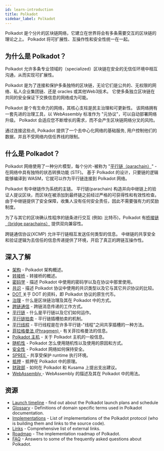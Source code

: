 ```yaml
---
id: learn-introduction
title: Polkadot
sidebar_label: Polkadot
---
```


Polkadot 是个分片的区块链网络，它建立在世界将会有多条需要交互的区块链的理论之上。 Polkadot 将可扩展性、互操作性和安全性统一在一起。

## 为什么是 Polkadot？

Polkadot 允许多条专业领域的（specialized）区块链在安全的无信任环境中相互沟通，从而实现可扩展性。

Polkadot 是为了连接和保护多条独特的区块链，无论它们是公共的、无权限的网络、私人企业集团链、还是 oracles 或其他Web3技术。 它使多条独立区块链在共同的安全保证下交换信息的网络成为可能。

Polkadot 是个有生命力的网络，其核心支柱是民主治理和可更新性。 该网络拥有一套先进的治理工具，以 WebAssembly 标准作为 "元协议"，可以自动部署网络升级。 Polkadot 会适应您不断增长的需求，而不会产生区块链网络分叉的风险。

通过连接这些点, Polkadot 提供了一个去中心化网络的基础服务, 用户控制他们的数据，并且不受网络内信任界线的限制。

## 什么是 Polkadot？

Polkadot 网络使用了一种分片模型，每个分片-被称为 "[平行链（parachain）](learn-parachains)" -在网络中具有独特的状态转换功能 (STF)。 基于 Polkadot 的设计，只要链的逻辑能够编译到 WASM，它就可以作为平行链连接到 Polkadot 网络。

Polkadot 有中继链作为系统的主链。 平行链(parachain) 构造并向中继链上的验证人提议区块，而区块在被添加到最终链之前经过严格的可获得性和有效性检查。 由于中继链提供了安全保障，收集人没有任何安全责任，因此不需要强有力的奖励制度。

为了与其它的区块确认性程序的链条进行交互 (例如: 比特币)，Polkadot 有[桥接链（bridge parachains）](learn-bridges) 提供双向兼容性。

跨链通信协议(XCMP) 允许平行链相互发送任何类型的信息。 中继链的共享安全和验证逻辑为去信任的信息传递提供了环境，开启了真正的跨链互操作性。

## 深入了解

- [架构](learn-architecture) - Polkadot 架构概述。
- [转接桥](learn-bridges) - 转接桥的概述。
- [密码学](learn-cryptography) - 描述 Polkadot 中使用的密码学以及在协议中那里使用。
- [共识](learn-consensus) - 描述 Polkadot 协议中使用的共识类型以及它与其它共识协议的比较。
- [ DOT ](learn-DOT) 关于 DOT 的资料，即 Polkadot 协议的原生代币。
- [治理](learn-governance) - 什么是区块链治理及其在 Polkadot 中的方式。
- [跨链通信](learn-crosschain) - 跨链消息传递的工作方式。
- [平行链](learn-parachains) - 什么是平行链以及它们如何运作。
- [平行链拍卖](learn-auction) - 平行链插槽拍卖的机制。
- [平行线程](learn-parathreads) - 平行线程是在许多平行链-"线程"之间共享插槽的一种方法。
- [ 菲拉格曼法 (Phragmen) ](learn-phragmen) - 有关菲拉格曼法的信息。
- [Polkadot 主机](learn-polkadot-host) - 关于 Polkadot 主机的一般信息。
- [随机性](learn-randomness) - Polkadot 怎么使用随机性以及使用的原因和方式。
- [安全性](learn-security) - Polkadot 网络如何保持安全。
- [ SPREE ](learn-spree)- 共享受保护 runtime 执行环境。
- [抵押](learn-staking) - 抵押在 Polkadot 中的原理。
- [财政部](learn-treasury) - 如何在 Polkadot 和 Kusama 上提出支出建议。
- [ WebAssembly ](learn-wasm) - WebAssembly 的描述及其在 Polkadot 中的用法。

## 资源

- [Launch timeline](learn-launch) - find out about the Polkadot launch plans and schedule
- [Glossary](glossary) - Definitions of domain specific terms used in Polkadot documentation.
- [Implementations](learn-implementations) - List of implementations of the Polkadot protocol (who is building them and links to the source code).
- [Links](learn-relevant-links) - Comprehensive list of external links.
- [Roadmap](learn-roadmap) - The implementation roadmap of Polkadot.
- [FAQ](learn-faq) - Answers to some of the frequently asked questions about Polkadot.
